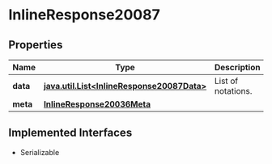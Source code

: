 

# InlineResponse20087


## Properties

Name | Type | Description | Notes
------------ | ------------- | ------------- | -------------
**data** | [**java.util.List&lt;InlineResponse20087Data&gt;**](InlineResponse20087Data.md) | List of notations. |  [optional]
**meta** | [**InlineResponse20036Meta**](InlineResponse20036Meta.md) |  |  [optional]


## Implemented Interfaces

* Serializable


